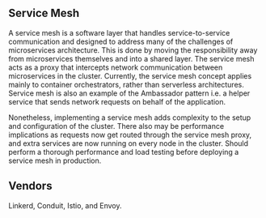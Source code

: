 ## Service Mesh

A service mesh is a software layer that handles service-to-service communication and designed to address many of the challenges of microservices architecture. This is done by moving the responsibility away from microservices themselves and into a shared layer. The service mesh acts as a proxy that intercepts network communication between microservices in the cluster. Currently, the service mesh concept applies mainly to container orchestrators, rather than serverless architectures. Service mesh is also an example of the Ambassador pattern i.e. a helper service that sends network requests on behalf of the application.

Nonetheless, implementing a service mesh adds complexity to the setup and configuration of the cluster. There also may be performance implications as requests now get routed through the service mesh proxy, and extra services are now running on every node in the cluster. Should perform a thorough performance and load testing before deploying a service mesh in production.

## Vendors

Linkerd, Conduit, Istio, and Envoy.
